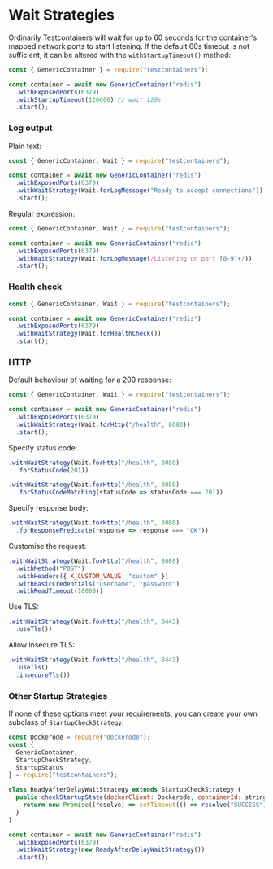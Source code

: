 # Wait Strategies

Ordinarily Testcontainers will wait for up to 60 seconds for the container's mapped network ports to start listening.
If the default 60s timeout is not sufficient, it can be altered with the `withStartupTimeout()` method:

```javascript
const { GenericContainer } = require("testcontainers");

const container = await new GenericContainer("redis")
  .withExposedPorts(6379)
  .withStartupTimeout(120000) // wait 120s 
  .start();
```

### Log output

Plain text:

```javascript
const { GenericContainer, Wait } = require("testcontainers");

const container = await new GenericContainer("redis")
  .withExposedPorts(6379)
  .withWaitStrategy(Wait.forLogMessage("Ready to accept connections"))
  .start();
```

Regular expression:

```javascript
const { GenericContainer, Wait } = require("testcontainers");

const container = await new GenericContainer("redis")
  .withExposedPorts(6379)
  .withWaitStrategy(Wait.forLogMessage(/Listening on port [0-9]+/))
  .start();
```

### Health check

```javascript
const { GenericContainer, Wait } = require("testcontainers");

const container = await new GenericContainer("redis")
  .withExposedPorts(6379)
  .withWaitStrategy(Wait.forHealthCheck())
  .start();
```

### HTTP

Default behaviour of waiting for a 200 response:

```javascript
const { GenericContainer, Wait } = require("testcontainers");

const container = await new GenericContainer("redis")
  .withExposedPorts(6379)
  .withWaitStrategy(Wait.forHttp("/health", 8080))
  .start();
```

Specify status code:

```javascript
.withWaitStrategy(Wait.forHttp("/health", 8080)
  .forStatusCode(201))

.withWaitStrategy(Wait.forHttp("/health", 8080)
  .forStatusCodeMatching(statusCode => statusCode === 201))
```

Specify response body:

```javascript
.withWaitStrategy(Wait.forHttp("/health", 8080)
  .forResponsePredicate(response => response === "OK"))
```

Customise the request:

```javascript
.withWaitStrategy(Wait.forHttp("/health", 8080)
  .withMethod("POST")
  .withHeaders({ X_CUSTOM_VALUE: "custom" })
  .withBasicCredentials("username", "password")
  .withReadTimeout(10000))
```

Use TLS:

```javascript
.withWaitStrategy(Wait.forHttp("/health", 8443)
  .useTls())
```

Allow insecure TLS:

```javascript
.withWaitStrategy(Wait.forHttp("/health", 8443)
  .useTls()
  .insecureTls())
```

### Other Startup Strategies

If none of these options meet your requirements, you can create your own subclass of `StartupCheckStrategy`:

```javascript
const Dockerode = require("dockerode");
const { 
  GenericContainer, 
  StartupCheckStrategy,
  StartupStatus
} = require("testcontainers");

class ReadyAfterDelayWaitStrategy extends StartupCheckStrategy {
  public checkStartupState(dockerClient: Dockerode, containerId: string): Promise<StartupStatus> {
    return new Promise((resolve) => setTimeout(() => resolve("SUCCESS"), 3000));
  }
}

const container = await new GenericContainer("redis")
  .withExposedPorts(6379)
  .withWaitStrategy(new ReadyAfterDelayWaitStrategy())
  .start();
```

